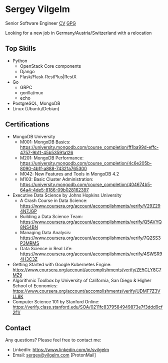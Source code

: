# Sergey Vilgelm

Senior Software Engineer
[CV](SergeyVilgelmCV.pdf)
[GPG](https://keys.openpgp.org/search?q=sergey%40vilgelm.com)

Looking for a new job in Germany/Austria/Switzerland with a relocation

## Top Skills

* Python
  * OpenStack Core components
  * Django
  * Flask/Flask-RestPlus|RestX
* Go
  * GRPC
  * gorilla/mux
  * echo
* PostgreSQL, MongoDB
* Linux (Ubuntu/Debian)

## Certifications

* MongoDB University
  * M001: MongoDB Basics: https://university.mongodb.com/course_completion/ff1ba99d-effc-4757-9b11-45b53591a126
  * M201: MongoDB Performance: https://university.mongodb.com/course_completion/4c6e205b-8090-4b1f-a888-74321a765300
  * M042: New Features and Tools in MongoDB 4.2
  * M103: Basic Cluster Administration: https://university.mongodb.com/course_completion/404674b5-64a4-4de5-8186-09b028162397
* Executive Data Science by Johns Hopkins University
  * A Crash Course in Data Science: https://www.coursera.org/account/accomplishments/verify/V29Z294N7JGP
  * Building a Data Science Team: https://www.coursera.org/account/accomplishments/verify/Q5AVYQ8NS4BN
  * Managing Data Analysis: https://www.coursera.org/account/accomplishments/verify/7Q2SS3P3MRMS
  * Data Science in Real Life: https://www.coursera.org/account/accomplishments/verify/4SWSR94H3C3Z
* Getting Started with Google Kubernetes Engine: https://www.coursera.org/account/accomplishments/verify/ZE5CLY8C7MZ9
* Algorithmic Toolbox by University of California, San Diego & Higher School of Economics: https://www.coursera.org/account/accomplishments/verify/UDMF7Z3VLL8K
* Computer Science 101 by Stanford Online: https://verify.class.stanford.edu/SOA/0211fc8379584949873e7f3ddd9cf2f1/


## Contact
Any questions? Please feel free to contact me:

* LinkedIn: https://www.linkedin.com/in/svilgelm
* Email: sergey@vilgelm.com [ProtonMail]
